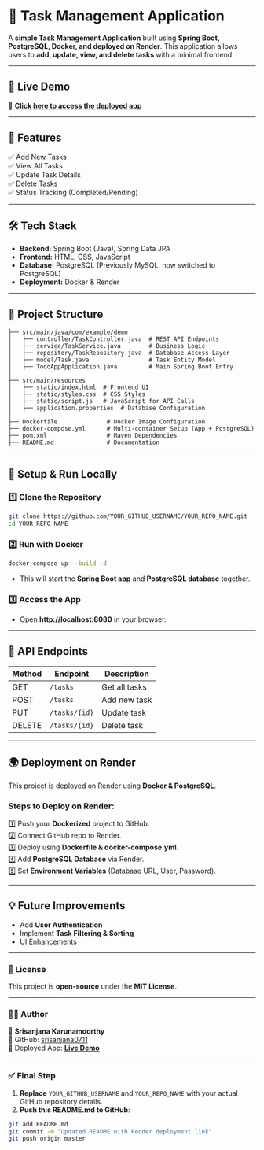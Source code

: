 


# **📌 Task Management Application**  
A **simple Task Management Application** built using **Spring Boot, PostgreSQL, Docker, and deployed on Render**. This application allows users to **add, update, view, and delete tasks** with a minimal frontend.

---

## **🚀 Live Demo**  
🔗 **[Click here to access the deployed app](https://task-management-tbz6.onrender.com)**  

---

## **📌 Features**  
✅ Add New Tasks  
✅ View All Tasks  
✅ Update Task Details  
✅ Delete Tasks  
✅ Status Tracking (Completed/Pending)  

---

## **🛠️ Tech Stack**  
- **Backend:** Spring Boot (Java), Spring Data JPA  
- **Frontend:** HTML, CSS, JavaScript  
- **Database:** PostgreSQL (Previously MySQL, now switched to PostgreSQL)  
- **Deployment:** Docker & Render  

---

## **📂 Project Structure**  
```
├── src/main/java/com/example/demo
│   ├── controller/TaskController.java  # REST API Endpoints
│   ├── service/TaskService.java        # Business Logic
│   ├── repository/TaskRepository.java  # Database Access Layer
│   ├── model/Task.java                 # Task Entity Model
│   ├── TodoAppApplication.java         # Main Spring Boot Entry
│
├── src/main/resources
│   ├── static/index.html  # Frontend UI
│   ├── static/styles.css  # CSS Styles
│   ├── static/script.js   # JavaScript for API Calls
│   ├── application.properties  # Database Configuration
│
├── Dockerfile              # Docker Image Configuration
├── docker-compose.yml      # Multi-container Setup (App + PostgreSQL)
├── pom.xml                 # Maven Dependencies
├── README.md               # Documentation
```

---

## **🔧 Setup & Run Locally**
### **1️⃣ Clone the Repository**
```sh
git clone https://github.com/YOUR_GITHUB_USERNAME/YOUR_REPO_NAME.git
cd YOUR_REPO_NAME
```

### **2️⃣ Run with Docker**
```sh
docker-compose up --build -d
```
- This will start the **Spring Boot app** and **PostgreSQL database** together.

### **3️⃣ Access the App**
- Open **http://localhost:8080** in your browser.

---

## **📡 API Endpoints**
| Method | Endpoint        | Description       |
|--------|---------------|------------------|
| GET    | `/tasks`       | Get all tasks   |
| POST   | `/tasks`       | Add new task    |
| PUT    | `/tasks/{id}`  | Update task     |
| DELETE | `/tasks/{id}`  | Delete task     |

---

## **🌍 Deployment on Render**
This project is deployed on Render using **Docker & PostgreSQL**.  

### **Steps to Deploy on Render:**
1️⃣ Push your **Dockerized** project to GitHub.  
2️⃣ Connect GitHub repo to Render.  
3️⃣ Deploy using **Dockerfile & docker-compose.yml**.  
4️⃣ Add **PostgreSQL Database** via Render.  
5️⃣ Set **Environment Variables** (Database URL, User, Password).  

---

## **💡 Future Improvements**
- Add **User Authentication**  
- Implement **Task Filtering & Sorting**  
- UI Enhancements  

---

### **📜 License**  
This project is **open-source** under the **MIT License**.

---

### **🧑‍💻 Author**
👤 **Srisanjana Karunamoorthy**  
🔗 GitHub: [srisanjana0711](https://github.com/srisanjana0711)  
🔗 Deployed App: **[Live Demo](https://task-management-tbz6.onrender.com)**  

---

### ✅ **Final Step**
1. **Replace** `YOUR_GITHUB_USERNAME` and `YOUR_REPO_NAME` with your actual GitHub repository details.  
2. **Push this README.md to GitHub**:  
```sh
git add README.md
git commit -m "Updated README with Render deployment link"
git push origin master
```

